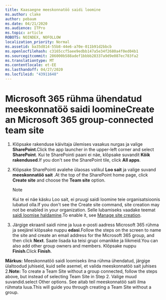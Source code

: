 ```yaml
---
title: Kaasaegne meeskonnatöö saidi loomine
ms.author: clake
author: pebaum
ms.date: 04/21/2020
ms.audience: ITPro
ms.topic: article
ROBOTS: NOINDEX, NOFOLLOW
localization_priority: Normal
ms.assetid: ba35d814-55b8-44e6-a70e-011b91d2bbcb
ms.openlocfilehash: c3165ccf5aee9edbb147a5e34f2680a4f0ed04b1
ms.sourcegitcommit: 286000b588adef1bbbb28337a9d9e087ec783fa2
ms.translationtype: MT
ms.contentlocale: et-EE
ms.lasthandoff: 04/27/2020
ms.locfileid: "43911648"
---
```

# <a name="create-an-microsoft-365-group-connected-team-site"></a><span data-ttu-id="89d10-102">Microsoft 365 rühma ühendatud meeskonnatöö saidi loomine</span><span class="sxs-lookup"><span data-stu-id="89d10-102">Create an Microsoft 365 group-connected team site</span></span>

1. <span data-ttu-id="89d10-103">Klõpsake rakenduse käivitaja ülemises vasakus nurgas ja valige **SharePoint**.</span><span class="sxs-lookup"><span data-stu-id="89d10-103">Click the app launcher in the upper-left corner and select **SharePoint**.</span></span> <span data-ttu-id="89d10-104">Kui te SharePointi paani ei näe, klõpsake suvandit **Kõik rakendused**.</span><span class="sxs-lookup"><span data-stu-id="89d10-104">If you don't see the SharePoint tile, click **All apps**.</span></span>
    
2. <span data-ttu-id="89d10-105">Klõpsake SharePointi avalehe ülaosas valikul **Loo sait** ja valige suvand **meeskonnatöö sait** .</span><span class="sxs-lookup"><span data-stu-id="89d10-105">At the top of the SharePoint home page, click **Create site** and choose the **Team site** option.</span></span> 
    
    > [!NOTE]
    > <span data-ttu-id="89d10-106">Kui te ei näe käsku Loo sait, ei pruugi saidi loomine teie organisatsioonis lubatud olla.</span><span class="sxs-lookup"><span data-stu-id="89d10-106">If you don't see the Create site command, site creation may not be enabled in your organization.</span></span> <span data-ttu-id="89d10-107">Selle lubamiseks vaadake teemat [saidi loomise haldamine](https://go.microsoft.com/fwlink/?linkid=2009644).</span><span class="sxs-lookup"><span data-stu-id="89d10-107">To enable it, see [Manage site creation](https://go.microsoft.com/fwlink/?linkid=2009644).</span></span> 
  
3. <span data-ttu-id="89d10-108">Järgige ekraanil saidi nime ja luua e-posti aadress Microsoft 365 rühma ja seejärel klõpsake nuppu **edasi**.</span><span class="sxs-lookup"><span data-stu-id="89d10-108">Follow the steps on the screen to name the site and create an email address for the Microsoft 365 group, and then click **Next**.</span></span> <span data-ttu-id="89d10-109">Saate lisada ka teisi grupi omanikke ja liikmeid.</span><span class="sxs-lookup"><span data-stu-id="89d10-109">You can also add other group owners and members.</span></span> <span data-ttu-id="89d10-110">Klõpsake nuppu **Finish**.</span><span class="sxs-lookup"><span data-stu-id="89d10-110">Click **Finish**.</span></span>
  
 <span data-ttu-id="89d10-111">**Märkus:** Meeskonnatöö saidi loomiseks ilma rühma ühendatud, järgige ülaltoodud juhiseid, kuid selle asemel, et valida meeskonnatöö sait juhises 2.</span><span class="sxs-lookup"><span data-stu-id="89d10-111">**Note:** To create a Team Site without a group connected, follow the steps above, but instead of selecting Team Site in Step 2.</span></span> <span data-ttu-id="89d10-112">Valige muud suvandid.</span><span class="sxs-lookup"><span data-stu-id="89d10-112">select Other options.</span></span> <span data-ttu-id="89d10-113">See aitab teil meeskonnatöö saiti ilma rühmata luua.</span><span class="sxs-lookup"><span data-stu-id="89d10-113">This will guide you through creating a Team Site without a group.</span></span> 
    

